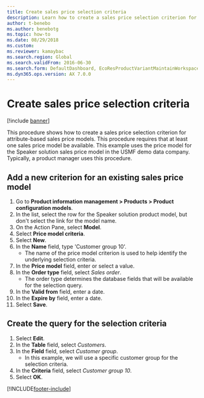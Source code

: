 ```yaml
--- 
title: Create sales price selection criteria
description: Learn how to create a sales price selection criterion for attribute-based sales price models, including a step-by-step process for adding new criteria. 
author: t-benebo
ms.author: benebotg
ms.topic: how-to
ms.date: 08/29/2018
ms.custom:
ms.reviewer: kamaybac    
ms.search.region: Global
ms.search.validFrom: 2016-06-30
ms.search.form: DefaultDashboard, EcoResProductVariantMaintainWorkspace, PCProductConfigurationModelListPage, PCPriceModelSelectionCriteria, SysQueryForm, SysQueryTableLookUp, SysQueryFieldLookUp 
ms.dyn365.ops.version: AX 7.0.0 
---
```


# Create sales price selection criteria

[!include [banner](../../includes/banner.md)]

This procedure shows how to create a sales price selection criterion for attribute-based sales price models. This procedure requires that at least one sales price model be available. This example uses the price model for the Speaker solution sales price model in the USMF demo data company. Typically, a product manager uses this procedure.

## Add a new criterion for an existing sales price model

1. Go to **Product information management \> Products \> Product configuration models**.
1. In the list, select the row for the Speaker solution product model, but don't select the link for the model name.
1. On the Action Pane, select **Model**.
1. Select **Price model criteria**.
1. Select **New**.
1. In the **Name** field, type 'Customer group 10'.
    * The name of the price model criterion is used to help identify the underlying selection criteria.  
1. In the **Price model** field, enter or select a value.
1. In the **Order type** field, select *Sales order*.
    * The order type determines the database fields that will be available for the selection query.  
1. In the **Valid from** field, enter a date.
1. In the **Expire by** field, enter a date.
1. Select **Save**.

## Create the query for the selection criteria

1. Select **Edit**.
2. In the **Table** field, select *Customers*.
3. In the **Field** field, select *Customer group*.
    * In this example, we will use a specific customer group for the selection criteria.  
4. In the **Criteria** field, select *Customer group 10*.
5. Select **OK**.



[!INCLUDE[footer-include](../../../includes/footer-banner.md)]